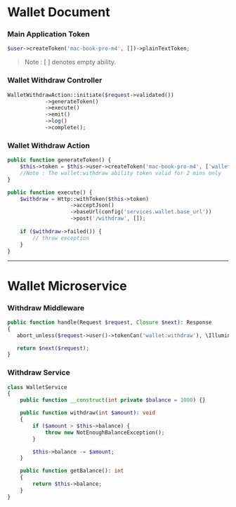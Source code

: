 # Wallet Document
### Main Application Token
```php
$user->createToken('mac-book-pro-m4', [])->plainTextToken;
```
>Note : [ ] denotes empty ability.

### Wallet Withdraw Controller
```php
WalletWithdrawAction::initiate($request->validated())
            ->generateToken()
            ->execute()
            ->emit()
            ->log()
            ->complete();
```

### Wallet Withdraw Action
```php
public function generateToken() {
    $this->token = $this->user->createToken('mac-book-pro-m4', ['wallet:withdraw'], now()->addMinutes(2))->plainTextToken;
    //Note : The wallet:withdraw ability token valid for 2 mins only
}

public function execute() {
    $withdraw = Http::withToken($this->token)
                    ->acceptJson()
                    ->baseUrl(config('services.wallet.base_url'))
                    ->post('/withdraw', []);
            
    if ($withdraw->failed()) {
        // throw exception
    }
}
```

---

# Wallet Microservice

### Withdraw Middleware

```php
public function handle(Request $request, Closure $next): Response
{
   abort_unless($request->user()->tokenCan('wallet:withdraw'), \Illuminate\Http\Response::HTTP_UNAUTHORIZED, 'Unauthorized');

   return $next($request);
}
```

### Withdraw Service

```php
class WalletService
{
    public function __construct(int private $balance = 1000) {}

    public function withdraw(int $amount): void
    {
        if ($amount > $this->balance) {
            throw new NotEnoughBalanceException();
        }

        $this->balance -= $amount;
    }

    public function getBalance(): int
    {
        return $this->balance;
    }
}
```
